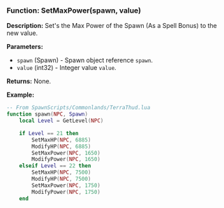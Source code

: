 ### Function: SetMaxPower(spawn, value)

**Description:**
Set's the Max Power of the Spawn (As a Spell Bonus) to the new value.

**Parameters:**
- `spawn` (Spawn) - Spawn object reference `spawn`.
- `value` (int32) - Integer value `value`.

**Returns:** None.

**Example:**

```lua
-- From SpawnScripts/Commonlands/TerraThud.lua
function spawn(NPC, Spawn)
    local Level = GetLevel(NPC)

    if Level == 21 then
        SetMaxHP(NPC, 6885)
        ModifyHP(NPC, 6885)
        SetMaxPower(NPC, 1650)
        ModifyPower(NPC, 1650)
    elseif Level == 22 then
        SetMaxHP(NPC, 7500)
        ModifyHP(NPC, 7500)
        SetMaxPower(NPC, 1750)
        ModifyPower(NPC, 1750)
    end
```
